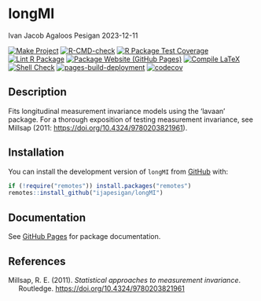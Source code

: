 longMI
================
Ivan Jacob Agaloos Pesigan
2023-12-11

<!-- README.md is generated from README.Rmd. Please edit that file -->
<!-- badges: start -->

[![Make
Project](https://github.com/ijapesigan/longMI/actions/workflows/make.yml/badge.svg)](https://github.com/ijapesigan/longMI/actions/workflows/make.yml)
[![R-CMD-check](https://github.com/ijapesigan/longMI/actions/workflows/check-full.yml/badge.svg)](https://github.com/ijapesigan/longMI/actions/workflows/check-full.yml)
[![R Package Test
Coverage](https://github.com/ijapesigan/longMI/actions/workflows/test-coverage.yml/badge.svg)](https://github.com/ijapesigan/longMI/actions/workflows/test-coverage.yml)
[![Lint R
Package](https://github.com/ijapesigan/longMI/actions/workflows/lint.yml/badge.svg)](https://github.com/ijapesigan/longMI/actions/workflows/lint.yml)
[![Package Website (GitHub
Pages)](https://github.com/ijapesigan/longMI/actions/workflows/pkgdown-gh-pages.yml/badge.svg)](https://github.com/ijapesigan/longMI/actions/workflows/pkgdown-gh-pages.yml)
[![Compile
LaTeX](https://github.com/ijapesigan/longMI/actions/workflows/latex.yml/badge.svg)](https://github.com/ijapesigan/longMI/actions/workflows/latex.yml)
[![Shell
Check](https://github.com/ijapesigan/longMI/actions/workflows/shellcheck.yml/badge.svg)](https://github.com/ijapesigan/longMI/actions/workflows/shellcheck.yml)
[![pages-build-deployment](https://github.com/ijapesigan/longMI/actions/workflows/pages/pages-build-deployment/badge.svg)](https://github.com/ijapesigan/longMI/actions/workflows/pages/pages-build-deployment)
[![codecov](https://codecov.io/gh/ijapesigan/longMI/branch/main/graph/badge.svg?token=KVLUET3DJ6)](https://codecov.io/gh/ijapesigan/longMI)
<!-- badges: end -->

## Description

Fits longitudinal measurement invariance models using the ‘lavaan’
package. For a thorough exposition of testing measurement invariance,
see Millsap (2011: <https://doi.org/10.4324/9780203821961>).

## Installation

You can install the development version of `longMI` from
[GitHub](https://github.com/ijapesigan/longMI) with:

``` r
if (!require("remotes")) install.packages("remotes")
remotes::install_github("ijapesigan/longMI")
```

## Documentation

See [GitHub Pages](https://ijapesigan.github.io/longMI/index.html) for
package documentation.

## References

<div id="refs" class="references csl-bib-body hanging-indent"
line-spacing="2">

<div id="ref-Millsap-2011" class="csl-entry">

Millsap, R. E. (2011). *Statistical approaches to measurement
invariance*. Routledge. <https://doi.org/10.4324/9780203821961>

</div>

</div>
